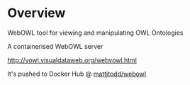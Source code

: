 # Overview
WebOWL tool for viewing and manipulating OWL Ontologies

A containerised WebOWL server

http://vowl.visualdataweb.org/webvowl.html

It's pushed to Docker Hub @ [mattjtodd/webowl](https://cloud.docker.com/u/mattjtodd/repository/docker/mattjtodd/webvowl)
